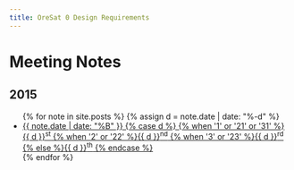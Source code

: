 ```yaml
---
title: OreSat 0 Design Requirements
---
```


# Meeting Notes

## 2015

<ul>
{% for note in site.posts %}
    {% assign d = note.date | date: "%-d"  %}
    <li><a href=".{{ note.url }}">{{ note.date | date: "%B" }}
    {% case d %}
        {% when '1' or '21' or '31' %}{{ d }}<sup>st</sup>
        {% when '2' or '22' %}{{ d }}<sup>nd</sup>
        {% when '3' or '23' %}{{ d }}<sup>rd</sup>
        {% else %}{{ d }}<sup>th</sup>
    {% endcase %}</a></li>
{% endfor %}
</ul>
